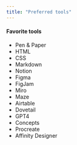 ```yaml
---
title: "Preferred tools"
---
```

<div tags>

#### Favorite tools

- Pen & Paper
- HTML
- CSS
- Markdown
- Notion
- Figma
- FigJam
- Miro
- Maze
- Airtable
- Dovetail
- GPT4
- Concepts
- Procreate
- Affinity Designer

</div>